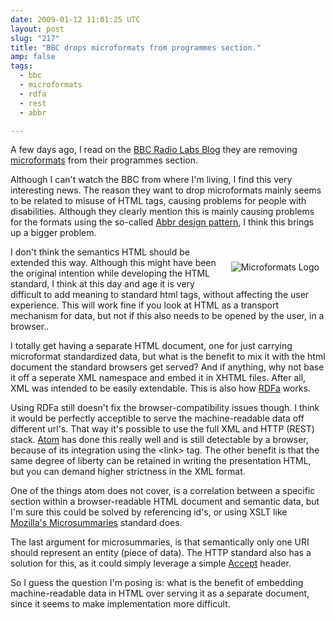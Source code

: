```yaml
---
date: 2009-01-12 11:01:25 UTC
layout: post
slug: "217"
title: "BBC drops microformats from programmes section."
amp: false
tags:
  - bbc
  - microformats
  - rdfa
  - rest
  - abbr

---
```

<p>
  A few days ago, I read on the 
  <a href="http://www.bbc.co.uk/blogs/radiolabs/2008/06/removing_microformats_from_bbc.shtml">BBC Radio Labs Blog</a> they are removing <a href="http://microformats.org/">microformats</a> from their programmes section.
</p> 

<p>Although I can't watch the BBC from where I'm living, I find this very interesting news. The reason they want to drop microformats mainly seems to be related to misuse of HTML tags, causing problems for people with disabilities. Although they clearly mention this is mainly causing problems for the formats using the so-called <a href="http://microformats.org/wiki/abbr-design-pattern">Abbr design pattern</a>, I think this brings up a bigger problem.</p>

<p style="float: right; padding: 10px;"><img src="http://microformats.org/wiki/skins/Microformats/images/logo.gif" alt="Microformats Logo" /></p>

<p>I don't think the semantics HTML should be extended this way. Although this might have been the original intention while developing the HTML standard, I think at this day and age it is very difficult to add meaning to standard html tags, without affecting the user experience. This will work fine if you look at HTML as a transport mechanism for data, but not if this also needs to be opened by the user, in a browser..</p>

<p>I totally get having a separate HTML document, one for just carrying microformat standardized data, but what is the benefit to mix it with the html document the standard browsers get served? And if anything, why not base it off a seperate XML namespace and embed it in XHTML files. After all, XML was intended to be easily extendable. This is also how <a href="http://www.w3.org/TR/xhtml-rdfa-primer/">RDFa</a> works.</p>

<p>Using RDFa still doesn't fix the browser-compatibility issues though. I think it would be perfectly acceptible to serve the machine-readable data off different url's. That way it's possible to use the full XML and HTTP (REST) stack. <a href="http://atomenabled.org/">Atom</a> has done this really well and is still detectable by a browser, because of its integration using the &lt;link&gt; tag. The other benefit is that the same degree of liberty can be retained in writing the presentation HTML, but you can demand higher strictness in the XML format.</p>

<p>One of the things atom does not cover, is a correlation between a specific section within a browser-readable HTML document and semantic data, but I'm sure this could be solved by referencing id's, or using XSLT like <a href="https://wiki.mozilla.org/Microsummaries">Mozilla's Microsummaries</a> standard does.</p>

<p>The last argument for microsummaries, is that semantically only one URI should represent an entity (piece of data). The HTTP standard also has a solution for this, as it could simply leverage a simple <a href="http://www.w3.org/Protocols/rfc2616/rfc2616-sec14.html#sec14.1">Accept</a> header.</p>

<p>So I guess the question I'm posing is: what is the benefit of embedding machine-readable data in HTML over serving it as a separate document, since it seems to make implementation more difficult.</p>
